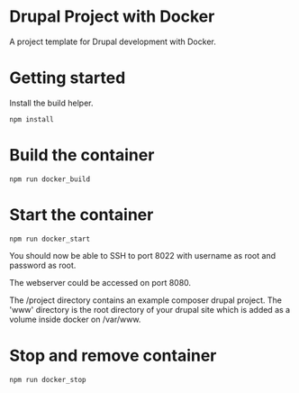 # Drupal Project with Docker
A project template for Drupal development with Docker.

# Getting started
Install the build helper.
```
npm install
```

# Build the container
```
npm run docker_build
```

# Start the container
```
npm run docker_start
```
You should now be able to SSH to port 8022 with username as root and password as root.

The webserver could be accessed on port 8080.

The /project directory contains an example composer drupal project. The 'www' directory is the root directory of your drupal site which is added as a volume inside docker on /var/www.

# Stop and remove container
```
npm run docker_stop
```
